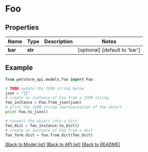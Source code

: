 # Foo


## Properties
Name | Type | Description | Notes
------------ | ------------- | ------------- | -------------
**bar** | **str** |  | [optional] [default to 'bar']

## Example

```python
from petstore_api.models.foo import Foo

# TODO update the JSON string below
json = "{}"
# create an instance of Foo from a JSON string
foo_instance = Foo.from_json(json)
# print the JSON string representation of the object
print Foo.to_json()

# convert the object into a dict
foo_dict = foo_instance.to_dict()
# create an instance of Foo from a dict
foo_form_dict = foo.from_dict(foo_dict)
```
[[Back to Model list]](../README.md#documentation-for-models) [[Back to API list]](../README.md#documentation-for-api-endpoints) [[Back to README]](../README.md)


